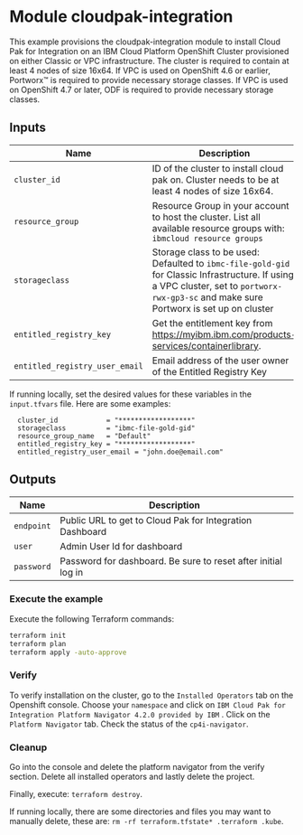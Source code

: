# Module cloudpak-integration
This example provisions the cloudpak-integration module to install Cloud Pak for Integration on an IBM Cloud Platform OpenShift Cluster provisioned on either Classic or VPC infrastructure.  The cluster is required to contain at least 4 nodes of size 16x64. If VPC is used on OpenShift 4.6 or earlier, Portworx™ is required to provide necessary storage classes. If VPC is used on OpenShift 4.7 or later, ODF is required to provide necessary storage classes.

## Inputs

| Name                               | Description  | Default                     | Required |
| ---------------------------------- | ----- | --------------------------- | -------- |
| `cluster_id`                       | ID of the cluster to install cloud pak on. Cluster needs to be at least 4 nodes of size 16x64.|                             | Yes       |
| `resource_group`                   | Resource Group in your account to host the cluster. List all available resource groups with: `ibmcloud resource groups`     | `Default`         | No       |
| `storageclass`                   | Storage class to be used: Defaulted to `ibmc-file-gold-gid` for Classic Infrastructure. If using a VPC cluster, set to `portworx-rwx-gp3-sc` and make sure Portworx is set up on cluster  | `ibmc-file-gold-gid`         | No       |
| `entitled_registry_key`            | Get the entitlement key from https://myibm.ibm.com/products-services/containerlibrary.   |                             | Yes      |
| `entitled_registry_user_email`     | Email address of the user owner of the Entitled Registry Key   |                             | Yes      |

If running locally, set the desired values for these variables in the `input.tfvars` file.  Here are some examples:

```hcl
  cluster_id            = "******************"
  storageclass          = "ibmc-file-gold-gid"
  resource_group_name   = "Default"
  entitled_registry_key = "******************"
  entitled_registry_user_email = "john.doe@email.com"
```

## Outputs

| Name                               | Description |
| ---------------------------------- | -----
| `endpoint`                       | Public URL to get to Cloud Pak for Integration Dashboard
| `user`                   | Admin User Id for dashboard
| `password`                   | Password for dashboard.  Be sure to reset after initial log in

### Execute the example

Execute the following Terraform commands:

```bash
terraform init
terraform plan
terraform apply -auto-approve
```

### Verify

To verify installation on the cluster, go to the `Installed Operators` tab on the Openshift console. Choose your `namespace` and click on `IBM Cloud Pak for Integration Platform Navigator 4.2.0 provided by IBM` . Click on the `Platform Navigator` tab. Check the status of the `cp4i-navigator`.

### Cleanup

Go into the console and delete the platform navigator from the verify section. Delete all installed operators and lastly delete the project.

Finally, execute: `terraform destroy`.

If running locally, there are some directories and files you may want to manually delete, these are: `rm -rf terraform.tfstate* .terraform .kube`.
